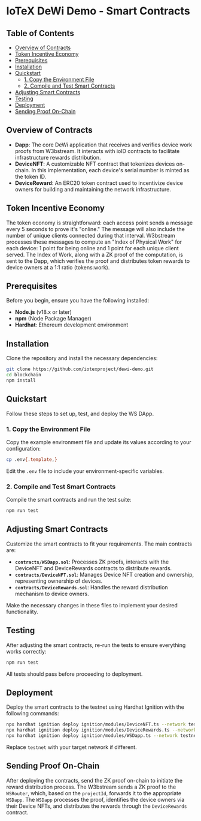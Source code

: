 # IoTeX DeWi Demo - Smart Contracts

## Table of Contents

- [Overview of Contracts](#overview-of-contracts)
- [Token Incentive Economy](#token-incentive-economy)
- [Prerequisites](#prerequisites)
- [Installation](#installation)
- [Quickstart](#quickstart)
  - [1. Copy the Environment File](#1-copy-the-environment-file)
  - [2. Compile and Test Smart Contracts](#2-compile-and-test-smart-contracts)
- [Adjusting Smart Contracts](#adjusting-smart-contracts)
- [Testing](#testing)
- [Deployment](#deployment)
- [Sending Proof On-Chain](#sending-proof-on-chain)

## Overview of Contracts

- **Dapp**: The core DeWi application that receives and verifies device work proofs from W3bstream. It interacts with ioID contracts to facilitate infrastructure rewards distribution.
- **DeviceNFT**: A customizable NFT contract that tokenizes devices on-chain. In this implementation, each device's serial number is minted as the token ID.
- **DeviceReward**: An ERC20 token contract used to incentivize device owners for building and maintaining the network infrastructure.

## Token Incentive Economy

The token economy is straightforward: each access point sends a message every 5 seconds to prove it's "online." The message will also include the number of unique clients connected during that interval. W3bstream processes these messages to compute an "Index of Physical Work" for each device: 1 point for being online and 1 point for each unique client served. The Index of Work, along with a ZK proof of the computation, is sent to the Dapp, which verifies the proof and distributes token rewards to device owners at a 1:1 ratio (tokens:work).

## Prerequisites

Before you begin, ensure you have the following installed:

- **Node.js** (v18.x or later)
- **npm** (Node Package Manager)
- **Hardhat**: Ethereum development environment

## Installation

Clone the repository and install the necessary dependencies:

```bash
git clone https://github.com/iotexproject/dewi-demo.git
cd blockchain
npm install
```

## Quickstart

Follow these steps to set up, test, and deploy the WS DApp.

### 1. Copy the Environment File

Copy the example environment file and update its values according to your configuration:

```bash
cp .env{.template,}
```

Edit the `.env` file to include your environment-specific variables.

### 2. Compile and Test Smart Contracts

Compile the smart contracts and run the test suite:

```bash
npm run test
```

## Adjusting Smart Contracts

Customize the smart contracts to fit your requirements. The main contracts are:

- **`contracts/WSDapp.sol`**: Processes ZK proofs, interacts with the DeviceNFT and DeviceRewards contracts to distribute rewards.
- **`contracts/DeviceNFT.sol`**: Manages Device NFT creation and ownership, representing ownership of devices.
- **`contracts/DeviceRewards.sol`**: Handles the reward distribution mechanism to device owners.

Make the necessary changes in these files to implement your desired functionality.

## Testing

After adjusting the smart contracts, re-run the tests to ensure everything works correctly:

```bash
npm run test
```

All tests should pass before proceeding to deployment.

## Deployment

Deploy the smart contracts to the testnet using Hardhat Ignition with the following commands:

```bash
npx hardhat ignition deploy ignition/modules/DeviceNFT.ts --network testnet
npx hardhat ignition deploy ignition/modules/DeviceRewards.ts --network testnet
npx hardhat ignition deploy ignition/modules/WSDapp.ts --network testnet
```

Replace `testnet` with your target network if different.

## Sending Proof On-Chain

After deploying the contracts, send the ZK proof on-chain to initiate the reward distribution process. The W3bstream sends a ZK proof to the `WSRouter`, which, based on the `projectId`, forwards it to the appropriate `WSDapp`. The `WSDapp` processes the proof, identifies the device owners via their Device NFTs, and distributes the rewards through the `DeviceRewards` contract.
